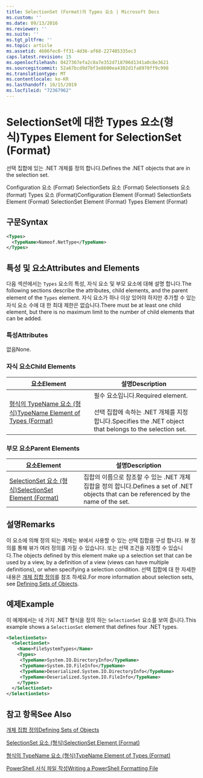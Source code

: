 ```yaml
---
title: SelectionSet (Format)의 Types 요소 | Microsoft Docs
ms.custom: ''
ms.date: 09/13/2016
ms.reviewer: ''
ms.suite: ''
ms.tgt_pltfrm: ''
ms.topic: article
ms.assetid: 4606fec0-ff31-4d36-af68-227405335ec3
caps.latest.revision: 15
ms.openlocfilehash: 0427367efa2c8a7e352d718706d1341a0c8e3621
ms.sourcegitcommit: 52a67bcd9d7bf3e8600ea4302d1fa8970ff9c998
ms.translationtype: MT
ms.contentlocale: ko-KR
ms.lasthandoff: 10/15/2019
ms.locfileid: "72367962"
---
```

# <a name="types-element-for-selectionset-format"></a><span data-ttu-id="a1852-102">SelectionSet에 대한 Types 요소(형식)</span><span class="sxs-lookup"><span data-stu-id="a1852-102">Types Element for SelectionSet (Format)</span></span>

<span data-ttu-id="a1852-103">선택 집합에 있는 .NET 개체를 정의 합니다.</span><span class="sxs-lookup"><span data-stu-id="a1852-103">Defines the .NET objects that are in the selection set.</span></span>

<span data-ttu-id="a1852-104">Configuration 요소 (Format) SelectionSets 요소 (Format) Selectionsets 요소 (format) Types 요소 (Format)</span><span class="sxs-lookup"><span data-stu-id="a1852-104">Configuration Element (Format) SelectionSets Element (Format) SelectionSet Element (Format) Types Element (Format)</span></span>

## <a name="syntax"></a><span data-ttu-id="a1852-105">구문</span><span class="sxs-lookup"><span data-stu-id="a1852-105">Syntax</span></span>

```xml
<Types>
  <TypeName>Nameof.NetType</TypeName>
</Types>

```

## <a name="attributes-and-elements"></a><span data-ttu-id="a1852-106">특성 및 요소</span><span class="sxs-lookup"><span data-stu-id="a1852-106">Attributes and Elements</span></span>

<span data-ttu-id="a1852-107">다음 섹션에서는 `Types` 요소의 특성, 자식 요소 및 부모 요소에 대해 설명 합니다.</span><span class="sxs-lookup"><span data-stu-id="a1852-107">The following sections describe the attributes, child elements, and the parent element of the `Types` element.</span></span> <span data-ttu-id="a1852-108">자식 요소가 하나 이상 있어야 하지만 추가할 수 있는 자식 요소 수에 대 한 최대 제한은 없습니다.</span><span class="sxs-lookup"><span data-stu-id="a1852-108">There must be at least one child element, but there is no maximum limit to the number of child elements that can be added.</span></span>

### <a name="attributes"></a><span data-ttu-id="a1852-109">특성</span><span class="sxs-lookup"><span data-stu-id="a1852-109">Attributes</span></span>

<span data-ttu-id="a1852-110">없음</span><span class="sxs-lookup"><span data-stu-id="a1852-110">None.</span></span>

### <a name="child-elements"></a><span data-ttu-id="a1852-111">자식 요소</span><span class="sxs-lookup"><span data-stu-id="a1852-111">Child Elements</span></span>

|<span data-ttu-id="a1852-112">요소</span><span class="sxs-lookup"><span data-stu-id="a1852-112">Element</span></span>|<span data-ttu-id="a1852-113">설명</span><span class="sxs-lookup"><span data-stu-id="a1852-113">Description</span></span>|
|-------------|-----------------|
|[<span data-ttu-id="a1852-114">형식의 TypeName 요소 (형식)</span><span class="sxs-lookup"><span data-stu-id="a1852-114">TypeName Element of Types (Format)</span></span>](./typename-element-for-types-format.md)|<span data-ttu-id="a1852-115">필수 요소입니다.</span><span class="sxs-lookup"><span data-stu-id="a1852-115">Required element.</span></span><br /><br /> <span data-ttu-id="a1852-116">선택 집합에 속하는 .NET 개체를 지정 합니다.</span><span class="sxs-lookup"><span data-stu-id="a1852-116">Specifies the .NET object that belongs to the selection set.</span></span>|

### <a name="parent-elements"></a><span data-ttu-id="a1852-117">부모 요소</span><span class="sxs-lookup"><span data-stu-id="a1852-117">Parent Elements</span></span>

|<span data-ttu-id="a1852-118">요소</span><span class="sxs-lookup"><span data-stu-id="a1852-118">Element</span></span>|<span data-ttu-id="a1852-119">설명</span><span class="sxs-lookup"><span data-stu-id="a1852-119">Description</span></span>|
|-------------|-----------------|
|[<span data-ttu-id="a1852-120">SelectionSet 요소 (형식)</span><span class="sxs-lookup"><span data-stu-id="a1852-120">SelectionSet Element (Format)</span></span>](./selectionset-element-format.md)|<span data-ttu-id="a1852-121">집합의 이름으로 참조할 수 있는 .NET 개체 집합을 정의 합니다.</span><span class="sxs-lookup"><span data-stu-id="a1852-121">Defines a set of .NET objects that can be referenced by the name of the set.</span></span>|

## <a name="remarks"></a><span data-ttu-id="a1852-122">설명</span><span class="sxs-lookup"><span data-stu-id="a1852-122">Remarks</span></span>

<span data-ttu-id="a1852-123">이 요소에 의해 정의 되는 개체는 뷰에서 사용할 수 있는 선택 집합을 구성 합니다. 뷰 정의를 통해 뷰가 여러 정의를 가질 수 있습니다. 또는 선택 조건을 지정할 수 있습니다.</span><span class="sxs-lookup"><span data-stu-id="a1852-123">The objects defined by this element make up a selection set that can be used by a view, by a definition of a view (views can have multiple definitions), or when specifying a selection condition.</span></span>  <span data-ttu-id="a1852-124">선택 집합에 대 한 자세한 내용은 [개체 집합 정의](./defining-selection-sets.md)를 참조 하세요.</span><span class="sxs-lookup"><span data-stu-id="a1852-124">For more information about selection sets, see [Defining Sets of Objects](./defining-selection-sets.md).</span></span>

## <a name="example"></a><span data-ttu-id="a1852-125">예제</span><span class="sxs-lookup"><span data-stu-id="a1852-125">Example</span></span>

<span data-ttu-id="a1852-126">이 예제에서는 네 가지 .NET 형식을 정의 하는 `SelectionSet` 요소를 보여 줍니다.</span><span class="sxs-lookup"><span data-stu-id="a1852-126">This example shows a `SelectionSet` element that defines four .NET types.</span></span>

```xml
<SelectionSets>
  <SelectionSet>
    <Name>FileSystemTypes</Name>
    <Types>
     <TypeName>System.IO.DirectoryInfo</TypeName>
     <TypeName>System.IO.FileInfo</TypeName>
     <TypeName>Deserialized.System.IO.DirectoryInfo</TypeName>
     <TypeName>Deserialized.System.IO.FileInfo</TypeName>
    </Types>
  </SelectionSet>
</SelectionSets>
```

## <a name="see-also"></a><span data-ttu-id="a1852-127">참고 항목</span><span class="sxs-lookup"><span data-stu-id="a1852-127">See Also</span></span>

[<span data-ttu-id="a1852-128">개체 집합 정의</span><span class="sxs-lookup"><span data-stu-id="a1852-128">Defining Sets of Objects</span></span>](./defining-selection-sets.md)

[<span data-ttu-id="a1852-129">SelectionSet 요소 (형식)</span><span class="sxs-lookup"><span data-stu-id="a1852-129">SelectionSet Element (Format)</span></span>](./selectionset-element-format.md)

[<span data-ttu-id="a1852-130">형식의 TypeName 요소 (형식)</span><span class="sxs-lookup"><span data-stu-id="a1852-130">TypeName Element of Types (Format)</span></span>](./typename-element-for-types-format.md)

[<span data-ttu-id="a1852-131">PowerShell 서식 파일 작성</span><span class="sxs-lookup"><span data-stu-id="a1852-131">Writing a PowerShell Formatting File</span></span>](./writing-a-powershell-formatting-file.md)
